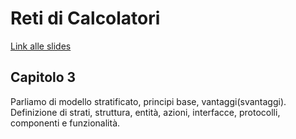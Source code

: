 # Reti di Calcolatori

[Link alle slides](https://elearning.di.unipi.it/pluginfile.php/76326/mod_resource/content/1/L01_intro_reti_parte3.pdf)

## Capitolo 3

Parliamo di modello stratificato, principi base, vantaggi(svantaggi).
Definizione di strati, struttura, entità, azioni, interfacce, protocolli, componenti e funzionalità.
